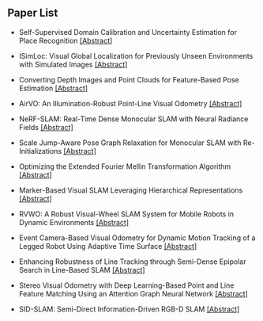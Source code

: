 ## Paper List

- Self-Supervised Domain Calibration and Uncertainty Estimation for Place Recognition
[[Abstract]](https://events.infovaya.com/presentation?id=105389)

- ISimLoc: Visual Global Localization for Previously Unseen Environments with Simulated Images
[[Abstract]](https://events.infovaya.com/presentation?id=105392)

- Converting Depth Images and Point Clouds for Feature-Based Pose Estimation
[[Abstract]](https://events.infovaya.com/presentation?id=105395)

- AirVO: An Illumination-Robust Point-Line Visual Odometry
[[Abstract]](https://events.infovaya.com/presentation?id=105398)

- NeRF-SLAM: Real-Time Dense Monocular SLAM with Neural Radiance Fields
[[Abstract]](https://events.infovaya.com/presentation?id=105401)

- Scale Jump-Aware Pose Graph Relaxation for Monocular SLAM with Re-Initializations
[[Abstract]](https://events.infovaya.com/presentation?id=105404)

- Optimizing the Extended Fourier Mellin Transformation Algorithm
[[Abstract]](https://events.infovaya.com/presentation?id=105407)

- Marker-Based Visual SLAM Leveraging Hierarchical Representations
[[Abstract]](https://events.infovaya.com/presentation?id=105410)

- RVWO: A Robust Visual-Wheel SLAM System for Mobile Robots in Dynamic Environments
[[Abstract]](https://events.infovaya.com/presentation?id=105413)

- Event Camera-Based Visual Odometry for Dynamic Motion Tracking of a Legged Robot Using Adaptive Time Surface
[[Abstract]](https://events.infovaya.com/presentation?id=105416)

- Enhancing Robustness of Line Tracking through Semi-Dense Epipolar Search in Line-Based SLAM
[[Abstract]](https://events.infovaya.com/presentation?id=105419)

- Stereo Visual Odometry with Deep Learning-Based Point and Line Feature Matching Using an Attention Graph Neural Network
[[Abstract]](https://events.infovaya.com/presentation?id=105422)

- SID-SLAM: Semi-Direct Information-Driven RGB-D SLAM
[[Abstract]](https://events.infovaya.com/presentation?id=105425)

